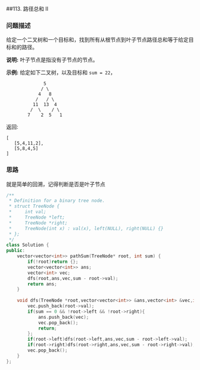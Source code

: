 ##113. 路径总和 II



### 问题描述



给定一个二叉树和一个目标和，找到所有从根节点到叶子节点路径总和等于给定目标和的路径。

**说明:** 叶子节点是指没有子节点的节点。

**示例:**
给定如下二叉树，以及目标和 `sum = 22`，

```
              5
             / \
            4   8
           /   / \
          11  13  4
         /  \    / \
        7    2  5   1
```

返回:

```
[
   [5,4,11,2],
   [5,8,4,5]
]
```



### 思路

就是简单的回溯，记得判断是否是叶子节点



```CPP
/**
 * Definition for a binary tree node.
 * struct TreeNode {
 *     int val;
 *     TreeNode *left;
 *     TreeNode *right;
 *     TreeNode(int x) : val(x), left(NULL), right(NULL) {}
 * };
 */
class Solution {
public:
    vector<vector<int>> pathSum(TreeNode* root, int sum) {
        if(!root)return {};
        vector<vector<int>> ans;
        vector<int> vec;
        dfs(root,ans,vec,sum - root->val);
        return ans;
    }
    
    void dfs(TreeNode *root,vector<vector<int>> &ans,vector<int> &vec,int sum){
        vec.push_back(root->val);
        if(sum == 0 && !root->left && !root->right){
            ans.push_back(vec);
            vec.pop_back();
            return;
        };
        if(root->left)dfs(root->left,ans,vec,sum - root->left->val);
        if(root->right)dfs(root->right,ans,vec,sum - root->right->val);
        vec.pop_back();
    }
};
```

